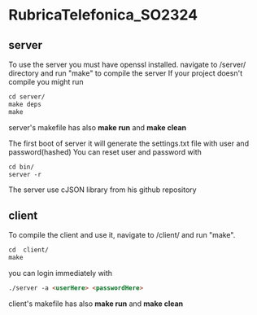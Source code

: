 # RubricaTelefonica_SO2324

## server
To use the server you must have openssl installed.
navigate to /server/ directory and run "make" to compile the server
If your project doesn't compile you might run
``` markdown
cd server/
make deps
make
```
server's makefile has also **make run** and **make clean**

The first boot of server it will generate the settings.txt file with user and password(hashed)
You can reset user and password with
``` markdown
cd bin/
server -r
```
The server use cJSON library from his github repository

## client
To compile the client and use it, navigate to /client/ and run "make".
``` markdown
cd  client/
make
```
you can login immediately with
``` markdown
./server -a <userHere> <passwordHere>
```
client's makefile has also **make run** and **make clean**
